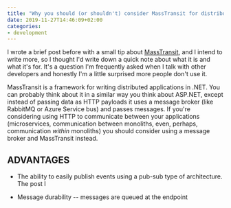 ```yaml
---
title: "Why you should (or shouldn't) consider MassTransit for distributed applications"
date: 2019-11-27T14:46:09+02:00
categories:
- development
---
```


I wrote a brief post before with a small tip about [MassTransit](https://masstransit-project.com), and I intend to write more, so I thought I'd write down a quick note about what it is and what it's for. It's a question I'm frequently asked when I talk with other developers and honestly I'm a little surprised more people don't use it.

MassTransit is a framework for writing distributed applications in .NET. You can probably think about it in a similar way you think about ASP.NET, except instead of passing data as HTTP payloads it uses a message broker (like RabbitMQ or Azure Service bus) and passes messages. If you're considering using HTTP to communicate between your applications (microservices, communication between monoliths, even, perhaps, communication _within_ monoliths) you should consider using a message broker and MassTransit instead.

## ADVANTAGES

* The ability to easily publish events using a pub-sub type of architecture. The post I

* Message durability -- messages are queued at the endpoint